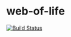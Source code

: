 # web-of-life
[![Build Status](https://travis-ci.org/globalbioticinteractions/web-of-life.svg?branch=master)](https://travis-ci.org/globalbioticinteractions/web-of-life)
